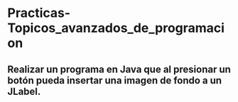 # Practicas-Topicos_avanzados_de_programacion
## Realizar un programa en Java que al presionar un botón pueda insertar una imagen de fondo a un JLabel.
